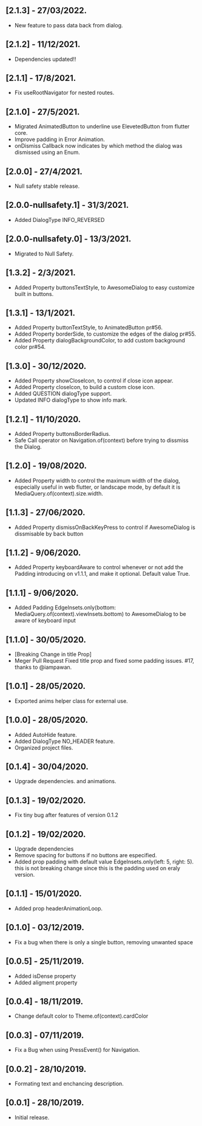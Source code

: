 ## [2.1.3] - 27/03/2022.
* New feature to pass data back from dialog.
## [2.1.2] - 11/12/2021.
* Dependencies updated!!
## [2.1.1] - 17/8/2021.
* Fix useRootNavigator for nested routes.
## [2.1.0] - 27/5/2021.
* Migrated AnimatedButton to underline use ElevetedButton from flutter core.
* Improve padding in Error Animation.
* onDismiss Callback now indicates by which method the dialog was dismissed using an Enum. 
## [2.0.0] - 27/4/2021.
* Null safety stable release.
## [2.0.0-nullsafety.1] - 31/3/2021.
* Added DialogType INFO_REVERSED
## [2.0.0-nullsafety.0] - 13/3/2021.
* Migrated to Null Safety.
## [1.3.2] - 2/3/2021.
* Added Property buttonsTextStyle, to AwesomeDialog to easy customize built in buttons.
## [1.3.1] - 13/1/2021.
* Added Property buttonTextStyle, to AnimatedButton pr#56.
* Added Property borderSide, to customize the edges of the dialog pr#55.
* Added Property dialogBackgroundColor, to add custom background color pr#54.

## [1.3.0] - 30/12/2020.
* Added Property showCloseIcon, to control if close icon appear.
* Added Property closeIcon, to build a custom close icon.
* Added QUESTION dialogType support.
* Updated INFO dialogType to show info mark.
## [1.2.1] - 11/10/2020.
* Added Property buttonsBorderRadius.
* Safe Call operator on Navigation.of(context) before trying to dissmiss the Dialog.
## [1.2.0] - 19/08/2020.
* Added Property width to control the maximum width of the dialog, especially useful in web flutter, or landscape mode, by default it is MediaQuery.of(context).size.width.
## [1.1.3] - 27/06/2020.
* Added Property dismissOnBackKeyPress to control if AwesomeDialog is dissmisable by back button
## [1.1.2] - 9/06/2020.
* Added Property keyboardAware to control whenever or not add the Padding introducing on v1.1.1, and make it optional. Default value True.
## [1.1.1] - 9/06/2020.
* Added Padding EdgeInsets.only(bottom: MediaQuery.of(context).viewInsets.bottom) to AwesomeDialog to be aware of keyboard input
## [1.1.0] - 30/05/2020.
* [Breaking Change in title Prop]
* Meger Pull Request Fixed title prop and fixed some padding issues. #17, thanks to @iampawan.
## [1.0.1] - 28/05/2020.
* Exported anims helper class for external use.
## [1.0.0] - 28/05/2020.
* Added AutoHide feature.
* Added DialogType NO_HEADER feature.
* Organized project files.
## [0.1.4] - 30/04/2020.
* Upgrade dependencies. and animations.
## [0.1.3] - 19/02/2020.
* Fix tiny bug after features of version 0.1.2
## [0.1.2] - 19/02/2020.

* Upgrade dependencies
* Remove spacing for buttons if no buttons are especified.
* Added prop padding with default value EdgeInsets.only(left: 5, right: 5). this is not breaking change since this is the padding used on eraly version.

## [0.1.1] - 15/01/2020.

* Added prop headerAnimationLoop.
## [0.1.0] - 03/12/2019.

* Fix a bug when there is only a single button, removing unwanted space
## [0.0.5] - 25/11/2019.

* Added isDense property
* Added aligment property
## [0.0.4] - 18/11/2019.

* Change default color to Theme.of(context).cardColor
## [0.0.3] - 07/11/2019.

* Fix a Bug when using PressEvent() for Navigation.
## [0.0.2] - 28/10/2019.

* Formating text and enchancing description.
## [0.0.1] - 28/10/2019.

* Initial release.
